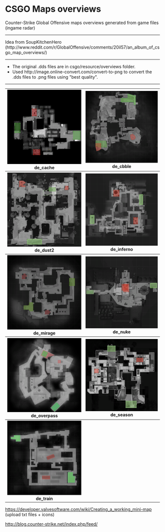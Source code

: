 # CSGO Maps overviews
Counter-Strike Global Offensive maps overviews generated from game files (ingame radar)
<hr />
Idea from SoupKitchenHero (http://www.reddit.com/r/GlobalOffensive/comments/20il57/an_album_of_csgo_map_overviews/)
<hr />
<ul>
<li>The original .dds files are in csgo/resource/overviews folder.</li>
<li>Used http://image.online-convert.com/convert-to-png to convert the .dds files to .png files using "best quality".</li>
</ul>
<hr />
<table>
<tr>
<th><img src="https://github.com/CSGO-Analysis/csgo-maps-overviews/raw/master/overviews/de_cache_radar.png" width="350" heigth="350" /><br>de_cache</th>
<th><img src="https://github.com/CSGO-Analysis/csgo-maps-overviews/raw/master/overviews/de_cbble_radar.png" width="350" heigth="350" /><br>de_cbble</th>
</tr>
<tr>
<th><img src="https://github.com/CSGO-Analysis/csgo-maps-overviews/raw/master/overviews/de_dust2_radar.png" width="350" heigth="350" /><br>de_dust2</th>
<th><img src="https://github.com/CSGO-Analysis/csgo-maps-overviews/raw/master/overviews/de_inferno_radar.png" width="350" heigth="350" /><br>de_inferno</th>
</tr>
<tr>
<th><img src="https://github.com/CSGO-Analysis/csgo-maps-overviews/raw/master/overviews/de_mirage_radar.png" width="350" heigth="350" /><br>de_mirage</th>
<th><img src="https://github.com/CSGO-Analysis/csgo-maps-overviews/raw/master/overviews/de_nuke_radar.png" width="350" heigth="350" /><br>de_nuke</th>
</tr>
<tr>
<th><img src="https://github.com/CSGO-Analysis/csgo-maps-overviews/raw/master/overviews/de_overpass_radar.png" width="400" heigth="400" /><br>de_overpass</th>
<th><img src="https://github.com/CSGO-Analysis/csgo-maps-overviews/raw/master/overviews/de_season_radar.png" width="400" heigth="400" /><br>de_season</th>
</tr>
<tr>
<th><img src="https://github.com/CSGO-Analysis/csgo-maps-overviews/raw/master/overviews/de_train_radar.png" width="350" heigth="350" /><br>de_train</th>
<th></th>
</tr>
</table>

https://developer.valvesoftware.com/wiki/Creating_a_working_mini-map (upload txt files + icons)

http://blog.counter-strike.net/index.php/feed/
